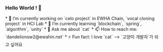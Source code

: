 ### Hello World ! 👋

<!--
**seungwon2/seungwon2** is a ✨ _special_ ✨ repository because its `README.md` (this file) appears on your GitHub profile. --!>

* 🔭 I’m currently working on `celo project` in EWHA Chain, `vocal cloning project` in HCI Lab

* 🌱 I’m currently learning `blockchain`, `spring`, `algorithm`, `unity`

* 💬 Ask me about `cat`

* 📫 How to reach me: `dandelionsw2@ewahin.net`

* ⚡ Fun fact: I love `cat`

--> `고양이 개발자`가 되고 싶어요

